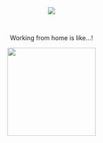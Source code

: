 <div align="center">
  <img src="http://github-readme-streak-stats.herokuapp.com?user=saurindashadia&theme=dark&background=000000" />
</div>
<p>&nbsp;</p>
<div id="header" align="center">
  <p>Working from home is like...!</p>
  <img src="https://media.giphy.com/media/zruQbn0E0eva8/giphy.gif" width="200"/>
</div>

<!--
**saurindashadia/saurindashadia** is a ✨ _special_ ✨ repository because its `README.md` (this file) appears on your GitHub profile.

Here are some ideas to get you started:

- 🔭 I’m currently working on ...
- 🌱 I’m currently learning ...
- 👯 I’m looking to collaborate on ...
- 🤔 I’m looking for help with ...
- 💬 Ask me about ...
- 📫 How to reach me: ...
- 😄 Pronouns: ...
- ⚡ Fun fact: ...
-->
